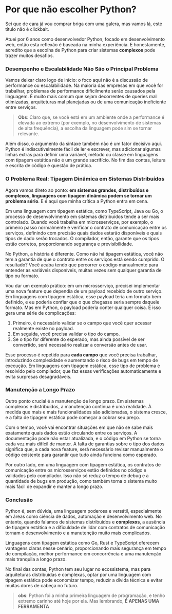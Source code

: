 # Por que não escolher Python?

Sei que de cara já vou comprar briga com uma galera, mas vamos lá, este título não é clickbait.

Atuei por 6 anos como desenvolvedor Python, focado em desenvolvimento web, então esta reflexão é baseada na minha experiência. E honestamente, acredito que a escolha de Python para criar sistemas **complexos** pode trazer muitos desafios.

### Desempenho e Escalabilidade Não São o Principal Problema

Vamos deixar claro logo de início: o foco aqui não é a discussão de performance ou escalabilidade. Na maioria das empresas em que você for trabalhar, problemas de performance dificilmente serão causados pela linguagem. É muito mais comum que sejam decorrentes de queries mal otimizadas, arquiteturas mal planejadas ou de uma comunicação ineficiente entre serviços.

> **Obs**: Claro que, se você está em um ambiente onde a performance é elevada ao extremo (por exemplo, no desenvolvimento de sistemas de alta frequência), a escolha da linguagem pode sim se tornar relevante.

Além disso, o argumento da sintaxe também não é um fator decisivo aqui. Python é indiscutivelmente fácil de ler e escrever, mas adicionar algumas linhas extras para definir uma variável, método ou classe em linguagens com tipagem estática não é um grande sacrifício. No fim das contas, leitura e escrita de código é questão de prática.

### O Problema Real: Tipagem Dinâmica em Sistemas Distribuídos

Agora vamos direto ao ponto: **em sistemas grandes, distribuídos e complexos, linguagens com tipagem dinâmica podem se tornar um problema sério**. E é aqui que minha crítica a Python entra em cena.

Em uma linguagem com tipagem estática, como TypeScript, Java ou Go, o processo de desenvolvimento em sistemas distribuídos tende a ser mais controlado. Quando você trabalha em microsserviços, por exemplo, o primeiro passo normalmente é verificar o contrato de comunicação entre os serviços, definindo com precisão quais dados estarão disponíveis e quais tipos de dado serão trocados. O compilador, então, garante que os tipos estão corretos, proporcionando segurança e previsibilidade.

No Python, a história é diferente. Como não há tipagem estática, você não tem a garantia de que o contrato entre os serviços está sendo cumprido. O resultado? Você acaba tendo que percorrer o código manualmente para entender as variáveis disponíveis, muitas vezes sem qualquer garantia de tipo ou formato.

Vou dar um exemplo prático: em um microsserviço, precisei implementar uma nova feature que dependia de um payload recebido de outro serviço. Em linguagens com tipagem estática, esse payload teria um formato bem definido, e eu poderia confiar que o que chegasse seria sempre daquele formato. Mas em Python, o payload poderia conter qualquer coisa. E isso gera uma série de complicações:

1. Primeiro, é necessário validar se o campo que você quer acessar realmente existe no payload.
2. Em seguida, você precisa validar o tipo do campo.
3. Se o tipo for diferente do esperado, mas ainda possível de ser convertido, será necessário realizar a conversão antes de usar.

Esse processo é repetido para **cada campo** que você precisa trabalhar, introduzindo complexidade e aumentando o risco de bugs em tempo de execução. Em linguagens com tipagem estática, esse tipo de problema é resolvido pelo compilador, que faz essas verificações automaticamente e evita surpresas desagradáveis.

### Manutenção a Longo Prazo

Outro ponto crucial é a manutenção de longo prazo. Em sistemas complexos e distribuídos, a manutenção contínua é uma realidade. À medida que mais e mais funcionalidades são adicionadas, o sistema cresce, e a falta de tipagem estática pode começar a cobrar seu preço. 

Com o tempo, você vai encontrar situações em que não se sabe mais exatamente quais dados estão circulando entre os serviços. A documentação pode não estar atualizada, e o código em Python se torna cada vez mais difícil de manter. A falta de garantias sobre o tipo dos dados significa que, a cada nova feature, será necessário revisar manualmente o código existente para garantir que tudo ainda funciona como esperado.

Por outro lado, em uma linguagem com tipagem estática, os contratos de comunicação entre os microsserviços estão definidos no código e validados pelo compilador. Isso não só reduz o tempo de debug e a quantidade de bugs em produção, como também torna o sistema muito mais fácil de expandir e manter a longo prazo.

### Conclusão

Python é, sem dúvida, uma linguagem poderosa e versátil, especialmente em áreas como ciência de dados, automação e desenvolvimento web. No entanto, quando falamos de sistemas distribuídos e **complexos**, a ausência de tipagem estática e a dificuldade de lidar com contratos de comunicação tornam o desenvolvimento e a manutenção muito mais complicados.

Linguagens com tipagem estática como Go, Rust e TypeScript oferecem vantagens claras nesse cenário, proporcionando mais segurança em tempo de compilação, melhor performance em concorrência e uma manutenção mais tranquila a longo prazo.

No final das contas, Python tem seu lugar no ecossistema, mas para arquiteturas distribuídas e complexas, optar por uma linguagem com tipagem estática pode economizar tempo, reduzir a dívida técnica e evitar muitas dores de cabeça no futuro.

> **obs**: Python foi a minha primeira linguagem de programação, e tenho extremo carinho até hoje por ela. Mas lembrando, **É APENAS UMA FERRAMENTA**
